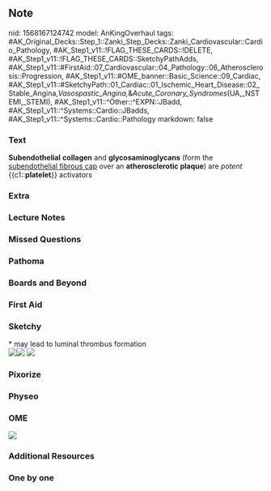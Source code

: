 ## Note
nid: 1568167124742
model: AnKingOverhaul
tags: #AK_Original_Decks::Step_1::Zanki_Step_Decks::Zanki_Cardiovascular::Cardio_Pathology, #AK_Step1_v11::!FLAG_THESE_CARDS::!DELETE, #AK_Step1_v11::!FLAG_THESE_CARDS::SketchyPathAdds, #AK_Step1_v11::#FirstAid::07_Cardiovascular::04_Pathology::06_Atherosclerosis::Progression, #AK_Step1_v11::#OME_banner::Basic_Science::09_Cardiac, #AK_Step1_v11::#SketchyPath::01_Cardiac::01_Ischemic_Heart_Disease::02_Stable_Angina,_Vasospastic_Angina,_&_Acute_Coronary_Syndromes_(UA,_NSTEMI,_STEMI), #AK_Step1_v11::^Other::^EXPN::JBadd, #AK_Step1_v11::^Systems::Cardio::JBadds, #AK_Step1_v11::^Systems::Cardio::Pathology
markdown: false

### Text
<b>Subendothelial</b> <b>collagen</b> and <b>glycosaminoglycans</b>
(form the <u>subendothelial fibrous cap</u> over an
<b>atherosclerotic plaque</b>) are <i>potent</i>
{{c1::<b>platelet</b>}} activators

### Extra


### Lecture Notes


### Missed Questions


### Pathoma


### Boards and Beyond


### First Aid


### Sketchy
<div>
  * may lead to luminal thrombus formation
</div><img src=
"Screen%20Shot%202020-02-10%20at%208.40.57%20PM.JPG"><img src=
"Screen%20Shot%202020-02-10%20at%208.40.34%20PM.JPG"> <img src=
"Screen%20Shot%202019-12-15%20at%204.01.26%20PM.png">

### Pixorize


### Physeo


### OME
<div class="ome-widget">
  <a href="https://onlinemeded.org/spa/cardiac?ref=anki"><img src=
  "_OME_AnkiFlashcards_Topic_4.png"></a>
</div>

### Additional Resources


### One by one

